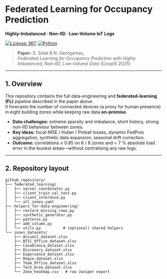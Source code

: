 # Federated Learning for Occupancy Prediction  
**Highly-Imbalanced · Non-IID · Low-Volume IoT Logs**

[![License: MIT](https://img.shields.io/badge/License-MIT-yellow.svg)](#license)
[![Python](https://img.shields.io/badge/Python-3.9%2B-blue.svg)](#requirements)

> **Paper:** S. Solat & N. Georgantas,  
> *Federated Learning for Occupancy Prediction with Highly Imbalanced, Non-IID, Low-Volume Data* (CoopIS 2025)

---

## 1. Overview
This repository contains the full data-engineering and **federated-learning (FL)** pipeline described in the paper above.  
It forecasts the number of connected devices (a proxy for human presence) in eight building zones while keeping raw data **on-premise**.

* **Data challenges:** extreme sparsity and imbalance, short history, strong non-IID behaviour between zones.  
* **Key ideas:** focal-MSE / Huber / Pinball losses, dynamic FedProx aggregation, synthetic data expansion, seasonal drift correction.  
* **Outcome:** correlations ≥ 0.85 on 6 / 8 zones and < 7 % absolute load error in the busiest areas—without centralising any raw logs.

---

## 2. Repository layout

```text
github_repository/
├── federated_learning/
│   ├── server_coordinator.py
│   ├── client_train_val_test.py
│   ├── client_inference.py
│   └── all_zones.yaml
├── helpers_for-data-engineering/
│   ├── restore_missing_rows.py
│   ├── synthetic_generator.py
│   ├── patterns.py
│   ├── add_column.py
│   └── utils.py          # (optional) shared helpers
└── zones_datasets/
    ├── Accueil_dataset.xlsx
    ├── BTIC_Office_dataset.xlsx
    ├── Casablanca_dataset.xlsx
    ├── Discovery_dataset.xlsx
    ├── Experience_dataset.xlsx
    ├── Regie_dataset.xlsx
    ├── Team_Office_dataset.xlsx
    ├── Tech_Area_dataset.xlsx
    └── Zone_heatmap.csv   # raw Juniper export
